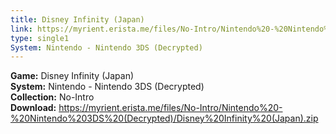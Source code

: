 ```yaml
---
title: Disney Infinity (Japan)
link: https://myrient.erista.me/files/No-Intro/Nintendo%20-%20Nintendo%203DS%20(Decrypted)/Disney%20Infinity%20(Japan).zip
type: single1
System: Nintendo - Nintendo 3DS (Decrypted)
---
```

<b>Game:</b> Disney Infinity (Japan)<br>
<b>System:</b> Nintendo - Nintendo 3DS (Decrypted)<br>
<b>Collection:</b> No-Intro<br>
<b>Download:</b> https://myrient.erista.me/files/No-Intro/Nintendo%20-%20Nintendo%203DS%20(Decrypted)/Disney%20Infinity%20(Japan).zip